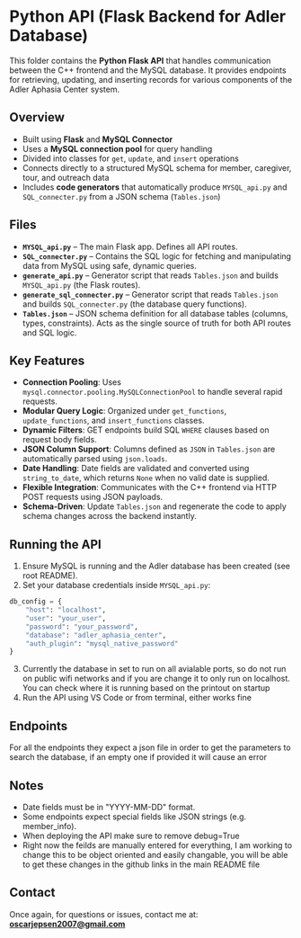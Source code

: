 # Python API (Flask Backend for Adler Database)

This folder contains the **Python Flask API** that handles communication between the C++ frontend and the MySQL database. It provides endpoints for retrieving, updating, and inserting records for various components of the Adler Aphasia Center system.

## Overview

- Built using **Flask** and **MySQL Connector**
- Uses a **MySQL connection pool** for query handling
- Divided into classes for `get`, `update`, and `insert` operations
- Connects directly to a structured MySQL schema for member, caregiver, tour, and outreach data
- Includes **code generators** that automatically produce `MYSQL_api.py` and `SQL_connecter.py` from a JSON schema (`Tables.json`)

## Files

- **`MYSQL_api.py`** – The main Flask app. Defines all API routes.
- **`SQL_connecter.py`** – Contains the SQL logic for fetching and manipulating data from MySQL using safe, dynamic queries.
- **`generate_api.py`** – Generator script that reads `Tables.json` and builds `MYSQL_api.py` (the Flask routes).
- **`generate_sql_connecter.py`** – Generator script that reads `Tables.json` and builds `SQL_connecter.py` (the database query functions).
- **`Tables.json`** – JSON schema definition for all database tables (columns, types, constraints). Acts as the single source of truth for both API routes and SQL logic.

## Key Features

- **Connection Pooling**: Uses `mysql.connector.pooling.MySQLConnectionPool` to handle several rapid requests.
- **Modular Query Logic**: Organized under `get_functions`, `update_functions`, and `insert_functions` classes.
- **Dynamic Filters**: GET endpoints build SQL `WHERE` clauses based on request body fields.
- **JSON Column Support**: Columns defined as `JSON` in `Tables.json` are automatically parsed using `json.loads`.
- **Date Handling**: Date fields are validated and converted using `string_to_date`, which returns `None` when no valid date is supplied.
- **Flexible Integration**: Communicates with the C++ frontend via HTTP POST requests using JSON payloads.
- **Schema-Driven**: Update `Tables.json` and regenerate the code to apply schema changes across the backend instantly.

## Running the API

1. Ensure MySQL is running and the Adler database has been created (see root README).
2. Set your database credentials inside `MYSQL_api.py`:

```python
db_config = {
    "host": "localhost",
    "user": "your_user",
    "password": "your_password",
    "database": "adler_aphasia_center",
    "auth_plugin": "mysql_native_password"
}
```
3. Currently the database in set to run on all avialable ports, so do not run on public wifi networks and if you are change it to only run on localhost. You can check where it is running based on the printout on startup
4. Run the API using VS Code or from terminal, either works fine

## Endpoints

For all the endpoints they expect a json file in order to get the parameters to search the database, if an empty one if provided it will cause an error

## Notes
- Date fields must be in "YYYY-MM-DD" format.
- Some endpoints expect special fields like JSON strings (e.g. member_info).
- When deploying the API make sure to remove debug=True
- Right now the feilds are manually entered for everything, I am working to change this to be object oriented and easily changable, you will be able to get these changes in the github links in the main README file

## Contact

Once again, for questions or issues, contact me at:  
**oscarjepsen2007@gmail.com**